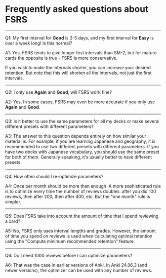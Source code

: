 # Frequently asked questions about FSRS

***

Q1: My first interval for **Good** is 3-5 days, and my first interval for **Easy** is over a week long! Is this normal?

A1: Yes. FSRS tends to give longer first intervals than SM-2, but for mature cards the opposite is true - FSRS is more conservative.

If you wish to make the intervals shorter, you can increase your desired retention. But note that this will shorten all the intervals, not just the first intervals.

***

Q2: I only use **Again** and **Good**, will FSRS work fine?

A2: Yes. In some cases, FSRS may even be more accurate if you only use **Again** and **Good**.

***

Q3: Is it better to use the same parameters for all my decks or make several different presets with different parameters?

A3: The answer to this question depends entirely on how similar your material is. For example, if you are learning Japanese and geography, it is recommended to use two different presets with different parameters. If you have two decks with Japanese vocabulary, you should use the same preset for both of them. Generally speaking, it's usually better to have different presets.

***

Q4: How often should I re-optimize parameters?

A4: Once per month should be more than enough. A more sophisticated rule is to optimize every time the number of reviews doubles: after you did 100 reviews, then after 200, then after 400, etc. But the "one month" rule is simpler.

***

Q5: Does FSRS take into account the amount of time that I spend reviewing a card?

A5: No, FSRS only uses interval lengths and grades. However, the amount of time you spend on reviews is used when calculating optimal retention using the "Compute minimum recommended retention" feature.

***

Q6: Do I need 1000 reviews before I can optimize parameters?

A6: That was the case in earlier versions of Anki. In Anki 24.06.3 (and newer versions), the optimizer can be used with any number of reviews.
